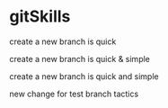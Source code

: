 # gitSkills
create a new branch is quick

create a new branch is quick & simple

create a new branch is quick and simple


new change for test branch tactics